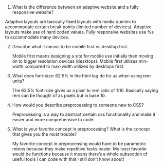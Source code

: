 1. What is the difference between an adaptive website and a fully responsive website?

Adaptive layouts are basically fixed layouts with media queries to accommodate certain break points (limited number of devices). Adaptive layouts make use of hard coded values.
Fully responsive websites use %s to accommodate many devices.

2. Describe what it means to be mobile first vs desktop first.

	Mobile first means designing a site for mobile use initially then moving on to bigger resolution devices (desktops). Mobile first utilizes min-width compared to max-width utilized by desktops first.

3. What does font-size: 62.5% in the html tag do for us when using rem units?

	The 62.5% font-size gives us a pixel to rem ratio of 1:10. Basically saying rem can be thought of as pixels but in base 10. 

4. How would you describe preprocessing to someone new to CSS?

	Preprocessing is a way to abstract certain css functionality and make it easier and more comprehensive to code.

5. What is your favorite concept in preprocessing? What is the concept that gives you the most trouble?

	My favorite concept in preprocessing would have to be parametric mixins because they make repetitive tasks easier. My least favorite would be functions because it means there’s a whole subsection of useful tools I can code with that I still don’t know about!
